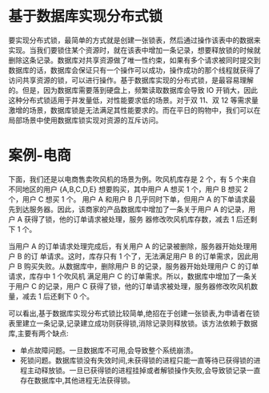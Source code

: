 # 基于数据库实现分布式锁

要实现分布式锁，最简单的方式就是创建一张锁表，然后通过操作该表中的数据来实现。当我们要锁住某个资源时，就在该表中增加一条记录，想要释放锁的时候就删除这条记录。数据库对共享资源做了唯一性约束，如果有多个请求被同时提交到数据库的话，数据库会保证只有一个操作可以成功，操作成功的那个线程就获得了访问共享资源的锁，可以进行操作。基于数据库实现的分布式锁，是最容易理解的。但是，因为数据库需要落到硬盘上，频繁读取数据库会导致 IO 开销大，因此这种分布式锁适用于并发量低，对性能要求低的场景。对于双 11、双 12 等需求量激增的场景，数据库锁是无法满足其性能要求的。而在平日的购物中，我们可以在局部场景中使用数据库锁实现对资源的互斥访问。

# 案例-电商

下面，我们还是以电商售卖吹风机的场景为例。吹风机库存是 2 个，有 5 个来自不同地区的用户 {A,B,C,D,E} 想要购买，其中用户 A 想买 1 个，用户 B 想买 2 个，用户 C 想买 1 个。
用户 A 和用户 B 几乎同时下单，但用户 A 的下单请求最先到达服务器。因此，该商家的产品数据库中增加了一条关于用户 A 的记录，用户 A 获得了锁，他的订单请求被处理，服务 器修改吹风机库存数，减去 1 后还剩下 1 个。

当用户 A 的订单请求处理完成后，有关用户 A 的记录被删除，服务器开始处理用户 B 的订 单请求。这时，库存只有 1 个了，无法满足用户 B 的订单需求，因此用户 B 购买失败。从数据库中，删除用户 B 的记录，服务器开始处理用户 C 的订单请求，库存中 1 个吹风机 满足用户 C 的订单需求。所以，数据库中增加了一条关于用户 C 的记录，用户 C 获得了锁，他的订单请求被处理，服务器修改吹风机数量，减去 1 后还剩下 0 个。

可以看出,基于数据库实现分布式锁比较简单,绝招在于创建一张锁表,为申请者在锁表里建立一条记录,记录建立成功则获得锁,消除记录则释放锁。该方法依赖于数据库,主要有两个缺点:

- 单点故障问题。一旦数据库不可用,会导致整个系统崩溃。
- 死锁问题。数据库锁没有失效时间,未获得锁的进程只能一直等待已获得锁的进程主动释放锁。一旦已获得锁的进程挂掉或者解锁操作失败,会导致锁记录一直存在数据库中,其他进程无法获得锁。
